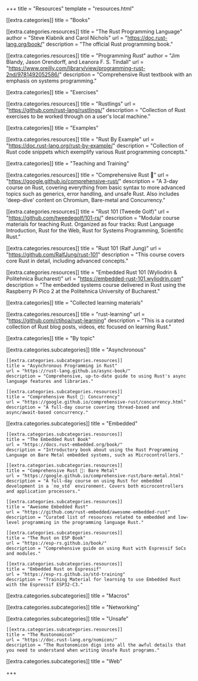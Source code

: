 +++
title = "Resources"
template = "resources.html"

[[extra.categories]]
title = "Books"

  [[extra.categories.resources]]
  title = "The Rust Programming Language"
  author = "Steve Klabnik and Carol Nichols"
  url = "https://doc.rust-lang.org/book/"
  description = "The official Rust programming book."

  [[extra.categories.resources]]
  title = "Programming Rust"
  author = "Jim Blandy, Jason Orendorff, and Leanora F. S. Tindall"
  url = "https://www.oreilly.com/library/view/programming-rust-2nd/9781492052586/"
  description = "Comprehensive Rust textbook with an emphasis on systems programming."

[[extra.categories]]
title = "Exercises"

  [[extra.categories.resources]]
  title = "Rustlings"
  url = "https://github.com/rust-lang/rustlings/"
  description = "Collection of Rust exercises to be worked through on a user's local machine."

[[extra.categories]]
title = "Examples"

  [[extra.categories.resources]]
  title = "Rust By Example"
  url = "https://doc.rust-lang.org/rust-by-example/"
  description = "Collection of Rust code snippets which exemplify various Rust programming concepts."

[[extra.categories]]
title = "Teaching and Training"

  [[extra.categories.resources]]
  title = "Comprehensive Rust 🦀"
  url = "https://google.github.io/comprehensive-rust/"
  description = "A 3-day course on Rust, covering everything from basic syntax to more advanced topics such as generics, error handling, and unsafe Rust. Also includes 'deep-dive' content on Chromium, Bare-metal and Concurrency."

  [[extra.categories.resources]]
  title = "Rust 101 (Tweede Golf)"
  url = "https://github.com/tweedegolf/101-rs/"
  description = "Modular course materials for teaching Rust.  Organized as four tracks: Rust Language Introduction, Rust for the Web, Rust for Systems Programming, Scientific Rust."

  [[extra.categories.resources]]
  title = "Rust 101 (Ralf Jung)"
  url = "https://github.com/RalfJung/rust-101"
  description = "This course covers core Rust in detail, including advanced concepts."

  [[extra.categories.resources]]
  title = "Embedded Rust 101 (Wyliodrin & Politehnica Bucharest)"
  url = "https://embedded-rust-101.wyliodrin.com"
  description = "The embedded systems course delivered in Rust using the Raspberry Pi Pico 2 at the Politehnica University of Bucharest."

[[extra.categories]]
title = "Collected learning materials"

  [[extra.categories.resources]]
  title = "rust-learning"
  url = "https://github.com/ctjhoa/rust-learning"
  description = "This is a curated collection of Rust blog posts, videos, etc focused on learning Rust."

[[extra.categories]]
title = "By topic"

  [[extra.categories.subcategories]]
  title = "Asynchronous"

    [[extra.categories.subcategories.resources]]
    title = "Asynchronous Programming in Rust"
    url = "https://rust-lang.github.io/async-book/"
    description = "Comprehensive, up-to-date guide to using Rust's async language features and libraries."

    [[extra.categories.subcategories.resources]]
    title = "Comprehensive Rust 🦀: Concurrency"
    url = "https://google.github.io/comprehensive-rust/concurrency.html"
    description = "A full-day course covering thread-based and async/await-based concurrency."

  [[extra.categories.subcategories]]
  title = "Embedded"

    [[extra.categories.subcategories.resources]]
    title = "The Embedded Rust Book"
    url = "https://docs.rust-embedded.org/book/"
    description = "Introductory book about using the Rust Programming Language on Bare Metal embedded systems, such as Microcontrollers."

    [[extra.categories.subcategories.resources]]
    title = "Comprehensive Rust 🦀: Bare Metal"
    url = "https://google.github.io/comprehensive-rust/bare-metal.html"
    description = "A full-day course on using Rust for embedded development in a `no_std` environment. Covers both microcontrollers and application processors."

    [[extra.categories.subcategories.resources]]
    title = "Awesome Embedded Rust"
    url = "https://github.com/rust-embedded/awesome-embedded-rust"
    description = "Curated list of resources related to embedded and low-level programming in the programming language Rust."

    [[extra.categories.subcategories.resources]]
    title = "The Rust on ESP Book"
    url = "https://esp-rs.github.io/book/"
    description = "Comprehensive guide on using Rust with Espressif SoCs and modules."

    [[extra.categories.subcategories.resources]]
    title = "Embedded Rust on Espressif"
    url = "https://esp-rs.github.io/std-training"
    description = "Training Material for learning to use Embedded Rust with the Espressif ESP32-C3."

  [[extra.categories.subcategories]]
  title = "Macros"

  [[extra.categories.subcategories]]
  title = "Networking"

  [[extra.categories.subcategories]]
  title = "Unsafe"

    [[extra.categories.subcategories.resources]]
    title = "The Rustonomicon"
    url = "https://doc.rust-lang.org/nomicon/"
    description = "The Rustonomicon digs into all the awful details that you need to understand when writing Unsafe Rust programs."

  [[extra.categories.subcategories]]
  title = "Web"

+++
